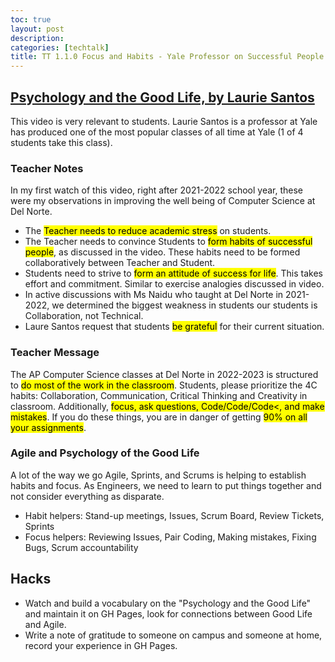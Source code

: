 ```yaml
---
toc: true
layout: post
description: 
categories: [techtalk]
title: TT 1.1.0 Focus and Habits - Yale Professor on Successful People
---
```


## [Psychology and the Good Life, by Laurie Santos](https://www.youtube.com/watch?v=ZizdB0TgAVM)
This video is very relevant to students.  Laurie Santos is a professor at Yale has produced one of the most popular classes of all time at Yale (1 of 4 students take this class).  

### Teacher Notes
In my first watch of this video, right after 2021-2022 school year, these were my observations in improving the well being of Computer Science at Del Norte. 
- The <mark>Teacher needs to reduce academic stress</mark> on students.
- The Teacher needs to convince Students to <mark>form habits of successful people</mark>, as discussed in the video. These habits need to be formed collaboratively between Teacher and Student.
- Students need to strive to <mark>form an attitude of success for life</mark>.  This takes effort and commitment.  Similar to exercise analogies discussed in video.
- In active discussions with Ms Naidu who taught at Del Norte in 2021-2022, we determined the biggest weakness in students our students is Collaboration, not Technical.  
- Laure Santos request that students <mark>be grateful</mark> for their current situation.

### Teacher Message
The AP Computer Science classes at Del Norte in 2022-2023 is structured to <mark>do most of the work in the classroom</mark>.  Students, please prioritize the 4C habits: Collaboration, Communication, Critical Thinking and Creativity in classroom.  Additionally, <mark>focus, ask questions, Code/Code/Code<, and make mistakes</mark>. If you do these things, you are in danger of getting <mark>90% on all your assignments</mark>.

### Agile and Psychology of the Good Life
A lot of the way we go Agile, Sprints, and Scrums is helping to establish habits and focus. As Engineers, we need to learn to put things together and not consider everything as disparate.
- Habit helpers: Stand-up meetings, Issues, Scrum Board, Review Tickets, Sprints
- Focus helpers: Reviewing Issues, Pair Coding, Making mistakes, Fixing Bugs, Scrum accountability

## Hacks
- Watch and build a vocabulary on the "Psychology and the Good Life" and maintain it on GH Pages, look for connections between Good Life and Agile.
- Write a note of gratitude to someone on campus and someone at home, record your experience in GH Pages.
